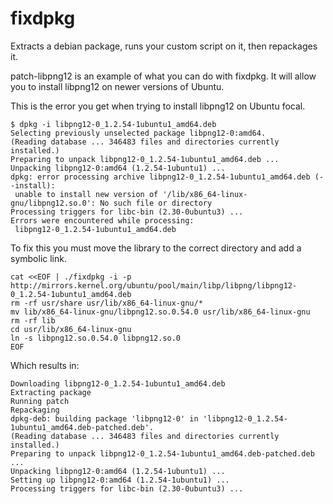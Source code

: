 # fixdpkg
Extracts a debian package, runs your custom script on it, then repackages it.


patch-libpng12 is an example of what you can do with fixdpkg.  It will allow you to install libpng12 on newer versions of Ubuntu.

This is the error you get when trying to install libpng12 on Ubuntu focal.
```
$ dpkg -i libpng12-0_1.2.54-1ubuntu1_amd64.deb 
Selecting previously unselected package libpng12-0:amd64.
(Reading database ... 346483 files and directories currently installed.)
Preparing to unpack libpng12-0_1.2.54-1ubuntu1_amd64.deb ...
Unpacking libpng12-0:amd64 (1.2.54-1ubuntu1) ...
dpkg: error processing archive libpng12-0_1.2.54-1ubuntu1_amd64.deb (--install):
 unable to install new version of '/lib/x86_64-linux-gnu/libpng12.so.0': No such file or directory
Processing triggers for libc-bin (2.30-0ubuntu3) ...
Errors were encountered while processing:
 libpng12-0_1.2.54-1ubuntu1_amd64.deb
```

To fix this you must move the library to the correct directory and add a symbolic link.

```
cat <<EOF | ./fixdpkg -i -p http://mirrors.kernel.org/ubuntu/pool/main/libp/libpng/libpng12-0_1.2.54-1ubuntu1_amd64.deb
rm -rf usr/share usr/lib/x86_64-linux-gnu/*
mv lib/x86_64-linux-gnu/libpng12.so.0.54.0 usr/lib/x86_64-linux-gnu
rm -rf lib
cd usr/lib/x86_64-linux-gnu
ln -s libpng12.so.0.54.0 libpng12.so.0
EOF
```

Which results in:
```
Downloading libpng12-0_1.2.54-1ubuntu1_amd64.deb
Extracting package
Running patch
Repackaging
dpkg-deb: building package 'libpng12-0' in 'libpng12-0_1.2.54-1ubuntu1_amd64.deb-patched.deb'.
(Reading database ... 346483 files and directories currently installed.)
Preparing to unpack libpng12-0_1.2.54-1ubuntu1_amd64.deb-patched.deb ...
Unpacking libpng12-0:amd64 (1.2.54-1ubuntu1) ...
Setting up libpng12-0:amd64 (1.2.54-1ubuntu1) ...
Processing triggers for libc-bin (2.30-0ubuntu3) ...
```